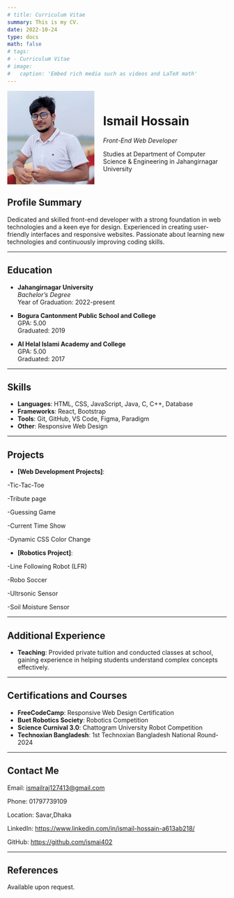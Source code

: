 ```yaml
---
# title: Curriculum Vitae
summary: This is my CV.
date: 2022-10-24
type: docs
math: false
# tags:
# - Curriculum Vitae
# image:
#   caption: 'Embed rich media such as videos and LaTeX math'
---
```


<div style="display: flex; align-items: center;">
  <img src="./avatar.jpg" alt="ISMAIL HOSSAIN" style="width: 200px; height: auto; margin-right: 20px;">
  <div>
    <h1>Ismail Hossain</h1>
    <p><em>Front-End Web Developer</em></p>
    <p>Studies at Department of Computer Science & Engineering in Jahangirnagar University</p>
  </div>
</div>

## Profile Summary
Dedicated and skilled front-end developer with a strong foundation in web technologies and a keen eye for design. Experienced in creating user-friendly interfaces and responsive websites. Passionate about learning new technologies and continuously improving coding skills.

---

## Education

- **Jahangirnagar University**  
  *Bachelor’s Degree*  
  Year of Graduation: 2022-present

- **Bogura Cantonment Public School and College**  
  GPA: 5.00  
  Graduated: 2019

- **Al Helal Islami Academy and College**  
  GPA: 5.00  
  Graduated: 2017

---

## Skills

- **Languages**: HTML, CSS, JavaScript, Java, C, C++, Database
- **Frameworks**: React, Bootstrap
- **Tools**: Git, GitHub, VS Code, Figma, Paradigm
- **Other**: Responsive Web Design

---

<!-- ## Professional Experience

- **[Current/Most Recent Company/Organization Name]**  
  *Front-End Developer*  
  [Employment Duration]  
  - Developed and maintained responsive websites and applications.
  - Collaborated with designers and back-end developers to create seamless user experiences.
  - Improved website performance and ensured cross-browser compatibility.
  - Implemented new features and optimized existing code. -->



## Projects

<!-- - **[Portfolio Website]**: Developed a personal portfolio website showcasing projects, skills, and experience. -->
- **[Web Development Projects]**:

-Tic-Tac-Toe

-Tribute page

-Guessing Game

-Current Time Show

-Dynamic CSS Color Change
- **[Robotics Project]**:

-Line Following Robot (LFR)

-Robo Soccer

-Ultrsonic Sensor

-Soil Moisture Sensor


---

## Additional Experience

- **Teaching**: Provided private tuition and conducted classes at school, gaining experience in helping students understand complex concepts effectively.

---

## Certifications and Courses

- **FreeCodeCamp**: Responsive Web Design Certification
- **Buet Robotics Society**: Robotics Competition
- **Science Curnival 3.0**: Chattogram University Robot Competition
- **Technoxian Bangladesh**: 1st Technoxian Bangladesh National Round-2024

---
## Contact Me
<!-- # Ismail Hossain
**Front-End Developer**   -->
Email: ismailraj127413@gmail.com

Phone: 01797739109

Location: Savar,Dhaka

LinkedIn: https://www.linkedin.com/in/ismail-hossain-a613ab218/

GitHub: https://github.com/ismai402

---

## References

Available upon request.
